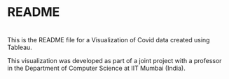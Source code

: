 # README
#
#
This is the README file for a Visualization of Covid data created using Tableau.

This visualization was developed as part of a joint project with a professor in the Department of Computer Science at IIT Mumbai (India).
